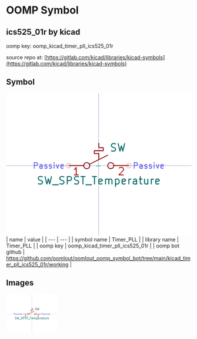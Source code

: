 # OOMP Symbol  
## ics525_01r  by kicad  
  
oomp key: oomp_kicad_timer_pll_ics525_01r  
  
source repo at: [https://gitlab.com/kicad/libraries/kicad-symbols](https://gitlab.com/kicad/libraries/kicad-symbols)  
## Symbol  
  
[![working.png](working_600.png)](working.png)  
| name | value | 
| --- | --- | 
| symbol name | Timer_PLL | 
| library name | Timer_PLL | 
| oomp key | oomp_kicad_timer_pll_ics525_01r | 
| oomp bot github | https://github.com/oomlout/oomlout_oomp_symbol_bot/tree/main/kicad_timer_pll_ics525_01r/working | 
## Images  
  
[![working.png](working_140.png)](working.png)  
